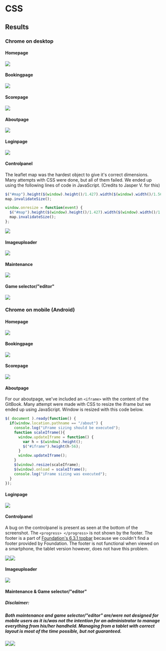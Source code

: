 # CSS

## Results

### Chrome on desktop

#### Homepage

![](/assets/homepage.jpg)

#### Bookingpage

![](/assets/booking.jpg)

#### Scorepage

#### ![](/assets/scores.jpg)

#### Aboutpage

![](/assets/about.jpg)

#### Loginpage

![](/assets/login.jpg)

#### Controlpanel

The leaflet map was the hardest object to give it's correct dimensions. Many attempts with CSS were done, but all of them failed. We ended up using the following lines of code in JavaScript. \(Credits to Jasper V. for this\)

```js
$("#map").height($(window).height()/1.427).width($(window).width()/1.56);
map.invalidateSize();

window.onresize = function(event) {
  $("#map").height($(window).height()/1.427).width($(window).width()/1.56);
  map.invalidateSize();
};
```

![](/assets/controlpanel.jpg)

#### Imageuploader

![](/assets/upload.jpg)

#### Maintenance

![](/assets/maintenance.jpg)

#### Game selector/"editor"

![](/assets/editgame-booking.jpg)

### Chrome on mobile \(Android\)

#### Homepage

![](/assets/m.homepage.jpg)

#### Bookingpage

![](/assets/m.booking.jpg)

#### Scorepage

![](/assets/m.scores.jpg)

#### Aboutpage

For our aboutpage, we've included an `<iframe>` with the content of the GitBook. Many attempt were made with CSS to resize the iframe but we ended up using JavaScript. Window is resized with this code below.

```js
$( document ).ready(function() {
  if(window.location.pathname == "/about") {
    console.log("iFrame sizing should be executed");
    function scaleIframe(){
      window.updateIframe = function() {
        var h = $(window).height();
        $("#iframe").height(h-56);
      }
      window.updateIframe();
    }
    $(window).resize(scaleIframe);
    $(window).onload = scaleIframe();
    console.log("iFrame sizing was executed");
  }
});
```

#### Loginpage

![](/assets/m.login.jpg)

#### Controlpanel

A bug on the controlpanel is present as seen at the bottom of the screenshot. The `<progress> </progress>` is not shown by the footer. The footer is a part of [Foundation's 6.3.1 topbar](http://foundation.zurb.com/sites/docs/top-bar.html "Documentation Foundation Topbar") because we couldn't find a footer provided by Foundation. The footer is not functional when viewed on a smartphone, the tablet version however, does not have this problem.

![](/assets/m.controlpanel1.jpg)![](/assets/m.controlpanel2.jpg)

#### Imageuploader

![](/assets/m.upload.jpg)

#### Maintenance & Game selector/"editor"

##### Disclaimer:

##### Both maintenance and game selector/"editor" are/were not designed for mobile users as it is/was not the intention for an administrator to manage everything from his/her handheld. Managing from a tablet with correct layout is most of the time possible, but not guaranteed.

![](/assets/m.maintenance.jpg)![](/assets/m.game-booking-editor.jpg)

